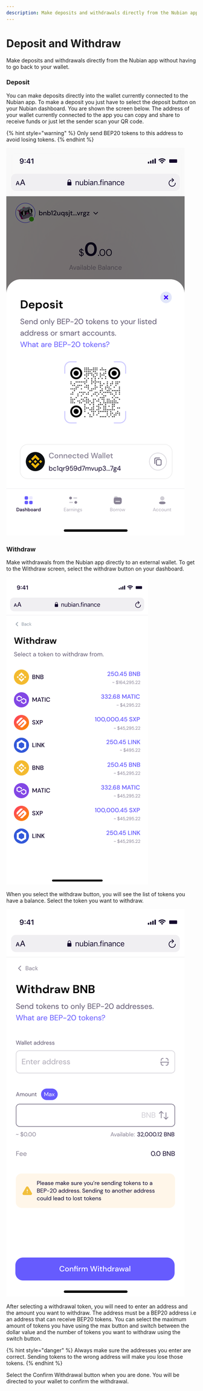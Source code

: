 ```yaml
---
description: Make deposits and withdrawals directly from the Nubian app.
---
```


# Deposit and Withdraw

Make deposits and withdrawals directly from the Nubian app without having to go back to your wallet.

### Deposit

You can make deposits directly into the wallet currently connected to the Nubian app. To make a deposit you just have to select the deposit button on your Nubian dashboard. You are shown the screen below. The address of your wallet currently connected to the app you can copy and share to receive funds or just let the sender scan your QR code.

{% hint style="warning" %}
Only send BEP20 tokens to this address to avoid losing tokens.
{% endhint %}

![Address and QR code](<../.gitbook/assets/Deposit Page for External Wallet.svg>)

### Withdraw

Make withdrawals from the Nubian app directly to an external wallet. To get to the Withdraw screen, select the withdraw button on your dashboard.

![Nubian Withdraw screen](<../.gitbook/assets/iPhone 13 mini - 54.png>)

When you select the withdraw button, you will see the list of tokens you have a balance. Select the token you want to withdraw.

![Confirm Withdrawal](<../.gitbook/assets/iPhone 13 mini - 55.svg>)

After selecting a withdrawal token, you will need to enter an address and the amount you want to withdraw. The address must be a BEP20 address i.e an address that can receive BEP20 tokens. You can select the maximum amount of tokens you have using the max button and switch between the dollar value and the number of tokens you want to withdraw using the switch button. 

{% hint style="danger" %}
Always make sure the addresses you enter are correct. Sending tokens to the wrong address will make you lose those tokens.
{% endhint %}

Select the Confirm Withdrawal button when you are done. You will be directed to your wallet to confirm the withdrawal.
